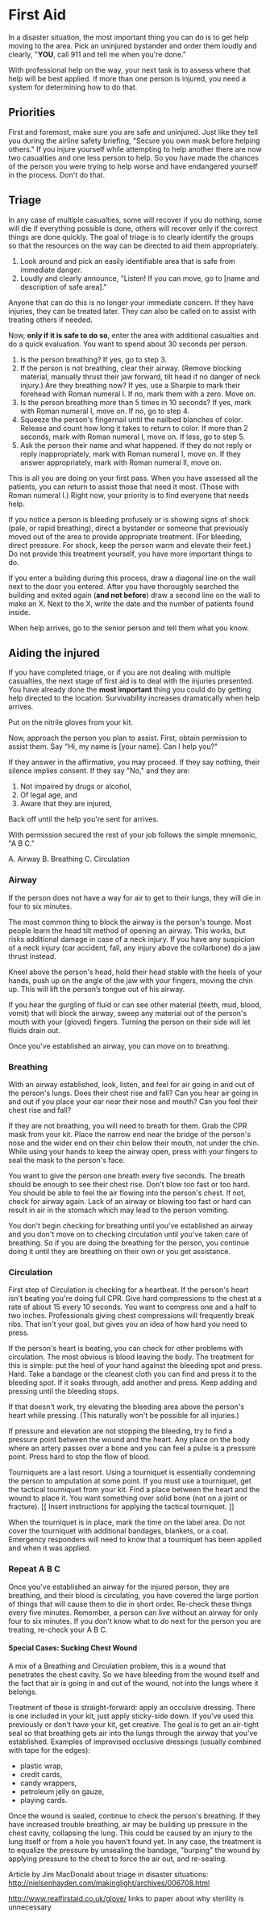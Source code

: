 # First Aid

In a disaster situation, the most important thing you can do is to get help moving to the area. Pick an uninjured bystander and order them loudly and clearly, "**YOU**, call 911 and tell me when you're done."

With professional help on the way, your next task is to assess where that help will be best applied. If more than one person is injured, you need a system for determining how to do that.


## Priorities

First and foremost, make sure you are safe and uninjured. Just like they tell you during the airline safety briefing, "Secure you own mask before helping others." If you injure yourself while attempting to help another there are now two casualties and one less person to help. So you have made the chances of the person you were trying to help worse and have endangered yourself in the process. Don't do that.


## Triage

In any case of multiple casualties, some will recover if you do nothing, some will die if everything possible is done, others will recover only if the correct things are done quickly. The goal of triage is to clearly identify the groups so that the resources on the way can be directed to aid them appropriately.

1. Look around and pick an easily identifiable area that is safe from immediate danger.
2. Loudly and clearly announce, "Listen! If you can move, go to [name and description of safe area]."

Anyone that can do this is no longer your immediate concern. If they have injuries, they can be treated later. They can also be called on to assist with treating others if needed.

Now, **only if it is safe to do so**, enter the area with additional casualties and do a quick evaluation. You want to spend about 30 seconds per person.

1. Is the person breathing? If yes, go to step 3.
2. If the person is not breathing, clear their airway. (Remove blocking material, manually thrust their jaw forward, tilt head if no danger of neck injury.) Are they breathing now?  If yes, use a Sharpie to mark their forehead with Roman numeral I. If no, mark them with a zero. Move on.
3. Is the person breathing more than 5 times in 10 seconds? If yes, mark with Roman numeral I, move on. If no, go to step 4.
4. Squeeze the person's fingernail until the nailbed blanches of color. Release and count how long it takes to return to color. If more than 2 seconds, mark with Roman numeral I, move on. If less, go to step 5.
5. Ask the person their name and what happened. If they do not reply or reply inappropriately, mark with Roman numeral I, move on. If they answer appropriately, mark with Roman numeral II, move on.

This is all you are doing on your first pass. When you have assessed all the patients, you can return to assist those that need it most. (Those with Roman numeral I.) Right now, your priority is to find everyone that needs help.

If you notice a person is bleeding profusely or is showing signs of shock (pale, or rapid breathing), direct a bystander or someone that previously moved out of the area to provide appropriate treatment. (For bleeding, direct pressure. For shock, keep the person warm and elevate their feet.) Do not provide this treatment yourself, you have more important things to do.

If you enter a building during this process, draw a diagonal line on the wall next to the door you entered. After you have thoroughly searched the building and exited again (**and not before**) draw a second line on the wall to make an X. Next to the X, write the date and the number of patients found inside.

When help arrives, go to the senior person and tell them what you know.


## Aiding the injured

If you have completed triage, or if you are not dealing with multiple casualties, the next stage of first aid is to deal with the injuries presented. You have already done the **most important** thing you could do by getting help directed to the location. Survivability increases dramatically when help arrives.

Put on the nitrile gloves from your kit.

Now, approach the person you plan to assist. First, obtain permission to assist them. Say "Hi, my name is [your name]. Can I help you?"

If they answer in the affirmative, you may proceed. If they say nothing, their silence implies consent. If they say "No," and they are:

1. Not impaired by drugs or alcohol,
2. Of legal age, and
3. Aware that they are injured,

Back off until the help you're sent for arrives.

With permission secured the rest of your job follows the simple mnemonic, "A B C."

A. Airway
B. Breathing
C. Circulation

### Airway

If the person does not have a way for air to get to their lungs, they will die in four to six minutes.

The most common thing to block the airway is the person's tounge. Most people learn the head tilt method of opening an airway. This works, but risks additional damage in case of a neck injury. If you have any suspicion of a neck injury (car accident, fall, any injury above the collarbone) do a jaw thrust instead.

Kneel above the person's head, hold their head stable with the heels of your hands, push up on the angle of the jaw with your fingers, moving the chin up. This will lift the person’s tongue out of his airway.

If you hear the gurgling of fluid or can see other material (teeth, mud, blood, vomit) that will block the airway, sweep any material out of the person's mouth with your (gloved) fingers. Turning the person on their side will let fluids drain out.

Once you've established an airway, you can move on to breathing.

### Breathing

With an airway established, look, listen, and feel for air going in and out of the person's lungs. Does their chest rise and fall? Can you hear air going in and out if you place your ear near their nose and mouth? Can you feel their chest rise and fall?

If they are not breathing, you will need to breath for them. Grab the CPR mask from your kit. Place the narrow end near the bridge of the person's nose and the wider end on their chin below their mouth, not under the chin. While using your hands to keep the airway open, press with your fingers to seal the mask to the person's face.

You want to give the person one breath every five seconds. The breath should be enough to see their chest rise. Don't blow too fast or too hard. You should be able to feel the air flowing into the person's chest. If not, check for airway again. Lack of an airway or blowing too fast or hard can result in air in the stomach which may lead to the person vomiting.

You don't begin checking for breathing until you've established an airway and you don't move on to checking circulation until you've taken care of breathing. So if you are doing the breathing for the person, you continue doing it until they are breathing on their own or you get assistance.

### Circulation

First step of Circulation is checking for a heartbeat. If the person's heart isn't beating you're doing full CPR. Give hard compressions to the chest at a rate of about 15 every 10 seconds. You want to compress one and a half to two inches. Professionals giving chest compressions will frequently break ribs. That isn't your goal, but gives you an idea of how hard you need to press.

If the person's heart is beating, you can check for other problems with circulation. The most obvious is blood leaving the body. The treatment for this is simple: put the heel of your hand against the bleeding spot and press. Hard. Take a bandage or the cleanest cloth you can find and press it to the bleeding spot. If it soaks through, add another and press. Keep adding and pressing until the bleeding stops.

If that doesn't work, try elevating the bleeding area above the person's heart while pressing. (This naturally won't be possible for all injuries.)

If pressure and elevation are not stopping the bleeding, try to find a pressure point between the wound and the heart. Any place on the body where an artery passes over a bone and you can feel a pulse is a pressure point. Press hard to stop the flow of blood.

Tourniquets are a last resort. Using a tourniquet is essentially condemning the person to amputation at some point. If you must use a tourniquet, get the tactical tourniquet from your kit. Find a place between the heart and the wound to place it. You want something over solid bone (not on a joint or fracture). [[ Insert instructions for applying the tactical tourniquet. ]]

When the tourniquet is in place, mark the time on the label area. Do not cover the tourniquet with additional bandages, blankets, or a coat. Emergency responders will need to know that a tourniquet has been applied and when it was applied.

### Repeat A B C

Once you've established an airway for the injured person, they are breathing, and their blood is circulating, you have covered the large portion of things that will cause them to die in short order. Re-check these things every five minutes. Remember, a person can live without an airway for only four to six minutes. If you don't know what to do next for the person you are treating, re-check your A B C.

#### Special Cases: Sucking Chest Wound

A mix of a Breathing and Circulation problem, this is a wound that penetrates the chest cavity. So we have bleeding from the wound itself and the fact that air is going in and out of the wound, not into the lungs where it belongs.

Treatment of these is straight-forward: apply an occulsive dressing. There is one included in your kit, just apply sticky-side down. If you've used this previously or don't have your kit, get creative. The goal is to get an air-tight seal so that breathing gets air into the lungs through the airway that you've established. Examples of improvised occlusive dressings (usually combined with tape for the edges):

* plastic wrap,
* credit cards,
* candy wrappers,
* petroleum jelly on gauze,
* playing cards.

Once the wound is sealed, continue to check the person's breathing. If they have increased trouble breathing, air may be building up pressure in the chest cavity, collapsing the lung. This could be caused by an injury to the lung itself or from a hole you haven't found yet. In any case, the treatment is to equalize the pressure by unsealing the bandage, "burping" the wound by applying pressure to the chest to force the air out, and re-sealing.



Article by Jim MacDonald about triage in disaster situations: http://nielsenhayden.com/makinglight/archives/006708.html

http://www.realfirstaid.co.uk/glove/ links to paper about why sterility is unnecessary


